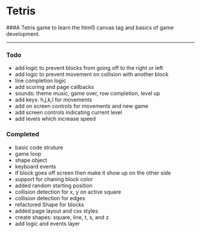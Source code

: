 Tetris
======

###A Tetris game to learn the html5 canvas tag and basics of game development.

------

### Todo
- add logic to prevent blocks from going off to the right or left
- add logic to prevent movement on collision with another block
- line completion logic
- add scoring and page callbacks
- sounds: theme music, game over, row completion, level up
- add keys: h,j,k,l for movements
- add on screen controls for movements and new game
- add screen controls indicating current level
- add levels which increase speed

### Completed
- basic code struture
- game loop
- shape object
- keyboard events
- if block goes off screen then make it show up on the other side
- support for chaning block color
- added random starting position
- collision detection for x, y on active square
- collision detection for edges
- refactored Shape for blocks
- added page layout and css styles
- create shapes: square, line, t, s, and z
- add logic and events layer

